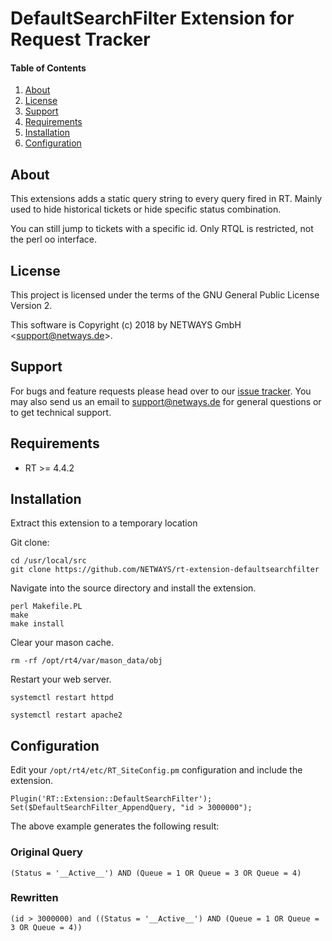 # DefaultSearchFilter Extension for Request Tracker

#### Table of Contents

1. [About](#about)
2. [License](#license)
3. [Support](#support)
4. [Requirements](#requirements)
5. [Installation](#installation)
6. [Configuration](#configuration)

## About

This extensions adds a static query string to every query fired in RT. Mainly used to hide historical tickets or
hide specific status combination.

You can still jump to tickets with a specific id. Only RTQL is restricted, not the perl oo interface.

## License

This project is licensed under the terms of the GNU General Public License Version 2.

This software is Copyright (c) 2018 by NETWAYS GmbH <[support@netways.de](mailto:support@netways.de)>.

## Support

For bugs and feature requests please head over to our [issue tracker](https://github.com/NETWAYS/rt-extension-defaultsearchfilter/issues).
You may also send us an email to [support@netways.de](mailto:support@netways.de) for general questions or to get technical support.

## Requirements

- RT >= 4.4.2

## Installation

Extract this extension to a temporary location

Git clone:

```
cd /usr/local/src
git clone https://github.com/NETWAYS/rt-extension-defaultsearchfilter
```

Navigate into the source directory and install the extension.

```
perl Makefile.PL
make
make install
```

Clear your mason cache.

```
rm -rf /opt/rt4/var/mason_data/obj
```

Restart your web server.

```
systemctl restart httpd

systemctl restart apache2
```

## Configuration

Edit your `/opt/rt4/etc/RT_SiteConfig.pm` configuration and include the extension.

```
Plugin('RT::Extension::DefaultSearchFilter');
Set($DefaultSearchFilter_AppendQuery, "id > 3000000");
```

The above example generates the following result:

### Original Query

```
(Status = '__Active__') AND (Queue = 1 OR Queue = 3 OR Queue = 4)
```

### Rewritten

```
(id > 3000000) and ((Status = '__Active__') AND (Queue = 1 OR Queue = 3 OR Queue = 4))
```
